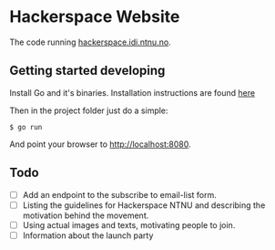 # Hackerspace Website

The code running [hackerspace.idi.ntnu.no](http://hackerspace.idi.ntnu.no).

## Getting started developing

Install Go and it's binaries. Installation instructions are found [here](http://golang.org/doc/install)

Then in the project folder just do a simple:

`$ go run`

And point your browser to [http://localhost:8080](http://localhost:8080).

## Todo

- [ ] Add an endpoint to the subscribe to email-list form.
- [ ] Listing the guidelines for Hackerspace NTNU and describing the motivation behind the movement.
- [ ] Using actual images and texts, motivating people to join.
- [ ] Information about the launch party
